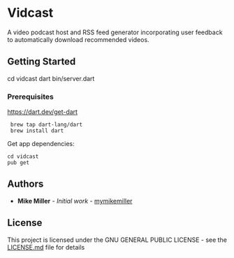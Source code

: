 # Vidcast

A video podcast host and RSS feed generator incorporating user feedback to automatically download recommended videos.

## Getting Started

cd vidcast
dart bin/server.dart

### Prerequisites

https://dart.dev/get-dart

```
 brew tap dart-lang/dart
 brew install dart
```

Get app dependencies:

```
cd vidcast
pub get
```

## Authors

* **Mike Miller** - *Initial work* - [mymikemiller](https://github.com/mymikemiller)

## License

This project is licensed under the GNU GENERAL PUBLIC LICENSE - see the [LICENSE.md](LICENSE.md) file for details
